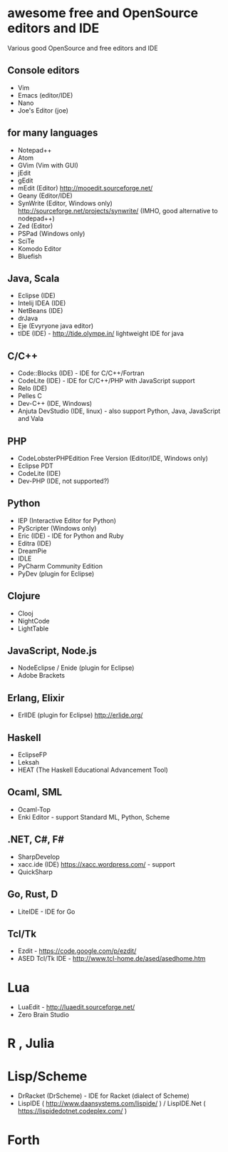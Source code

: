 # awesome free and OpenSource editors and IDE
Various good OpenSource and free editors and IDE

## Console editors

- Vim
- Emacs (editor/IDE)
- Nano
- Joe's Editor (joe)

## for many languages

- Notepad++
- Atom
- GVim (Vim with GUI)
- jEdit
- gEdit
- mEdit (Editor) http://mooedit.sourceforge.net/
- Geany (Editor/IDE)
- SynWrite (Editor, Windows only) http://sourceforge.net/projects/synwrite/ (IMHO, good alternative to nodepad++)
- Zed (Editor)
- PSPad (Windows only)
- SciTe
- Komodo Editor
- Bluefish

## Java, Scala

- Eclipse (IDE)
- Intelij IDEA (IDE)
- NetBeans (IDE)
- drJava
- Eje (Evyryone java editor)
- tIDE (IDE) - http://tide.olympe.in/ lightweight IDE for java

## C/C++

- Code::Blocks (IDE) - IDE for C/C++/Fortran
- CodeLite (IDE) - IDE for C/C++/PHP with JavaScript support
- Relo (IDE)
- Pelles C
- Dev-C++ (IDE, Windows)
- Anjuta DevStudio (IDE, linux) - also support Python, Java, JavaScript and Vala

## PHP

- CodeLobsterPHPEdition Free Version (Editor/IDE, Windows only)
- Eclipse PDT
- CodeLite (IDE)
- Dev-PHP (IDE, not supported?)

## Python

- IEP (Interactive Editor for Python)
- PyScripter (Windows only)
- Eric (IDE) - IDE for Python and Ruby
- Editra (IDE)
- DreamPie
- IDLE
- PyCharm Community Edition
- PyDev (plugin for Eclipse)

## Clojure
- Clooj
- NightCode
- LightTable

## JavaScript, Node.js
- NodeEclipse / Enide (plugin for Eclipse)
- Adobe Brackets

## Erlang, Elixir
- ErlIDE (plugin for Eclipse) http://erlide.org/

## Haskell
- EclipseFP
- Leksah
- HEAT (The Haskell Educational Advancement Tool)

## Ocaml, SML
- Ocaml-Top
- Enki Editor - support Standard ML, Python, Scheme

## .NET, C#, F#
- SharpDevelop
- xacc.ide (IDE) https://xacc.wordpress.com/ - support 
- QuickSharp

## Go, Rust, D
- LiteIDE - IDE for Go

## Tcl/Tk
- Ezdit - https://code.google.com/p/ezdit/
- ASED Tcl/Tk IDE - http://www.tcl-home.de/ased/asedhome.htm

# Lua
- LuaEdit - http://luaedit.sourceforge.net/
- Zero Brain Studio

# R , Julia

# Lisp/Scheme
- DrRacket (DrScheme) - IDE for Racket (dialect of Scheme)
- LispIDE ( http://www.daansystems.com/lispide/ ) / LispIDE.Net ( https://lispidedotnet.codeplex.com/ )

# Forth


